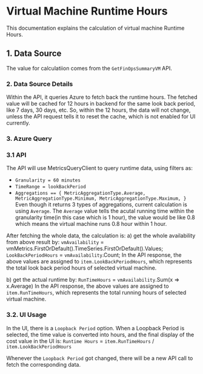 # Virtual Machine Runtime Hours

This documentation explains the calculation of virtual machine Runtime Hours.

## 1. Data Source

The value for calculatiion comes from the `GetFinOpsSummaryVM` API.

### 2. Data Source Details

Within the API, it queries Azure to fetch back the runtime hours. The fetched value will be cached for 12 hours in backend for the same look back period, like 7 days, 30 days, etc. So, within the 12 hours, the data will not change, unless the API request tells it to reset the cache, which is not enabled for UI currently.

### 3. Azure Query

### 3.1 API

The API will use MetricsQueryClient to query runtime data, using filters as:

- `Granularity = 60 minutes`
- `TimeRange = lookBackPeriod`
- `Aggregations == { MetricAggregationType.Average, MetricAggregationType.Minimum, MetricAggregationType.Maximum, }`
Even though it returns 3 types of aggregations, current calculation is using `Average`. The `Average` value tells the acutal running time within the granularity time(in this case which is 1 hour), the value would be like 0.8 which means the virtual machine runs 0.8 hour within 1 hour.

After fetching the whole data, the calculation is:
a) get the whole availability from above result by:
    `vmAvailability` = vmMetrics.FirstOrDefault().TimeSeries.FirstOrDefault().Values;
    `LookBackPeriodHours` = `vmAvailability`.Count;
In the API response, the above values are assigned to `item.LookBackPeriodHours`, which represents the total look back period hours of selected virtual machine.

b) get the actual runtime by:
    `RunTimeHours` = `vmAvailability`.Sum(x => x.Average)
In the API response, the above values are assigned to `item.RunTimeHours`, which represents the total running hours of selected virtual machine.

### 3.2. UI Usage

In the UI, there is a `Loopback Period` option. When a Loopback Period is selected, the time value is converted into hours, and the final display of the cost value in the UI is:
    `Runtime Hours` = `item.RunTimeHours` / `item.LookBackPeriodHours`

Whenever the `Loopback Period` got changed, there will be a new API call to fetch the corresponding data.